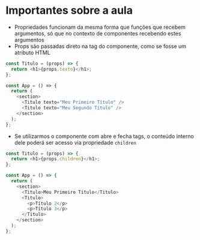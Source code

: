 # Importantes sobre a aula

- Propriedades funcionam da mesma forma que funções que recebem argumentos, só que no contexto de componentes recebendo estes argumentos
- Props são passadas direto na tag do componente, como se fosse um atributo HTML

```js
const Titulo = (props) => {
  return <h1>{props.texto}</h1>;
};

const App = () => {
  return (
    <section>
      <Titulo texto="Meu Primeiro Título" />
      <Titulo texto="Meu Segundo Título" />
    </section>
  );
};

```

- Se utilizarmos o componente com abre e fecha tags, o conteúdo interno dele poderá ser acesso via propriedade `children`

```js
const Titulo = (props) => {
  return <h1>{props.children}</h1>;
};

const App = () => {
  return (
    <section>
      <Titulo>Meu Primeiro Título</Titulo>
      <Titulo>
        <p>Título 2</p>
        <p>Título 3</p>
      </Titulo>
    </section>
  );
};

```